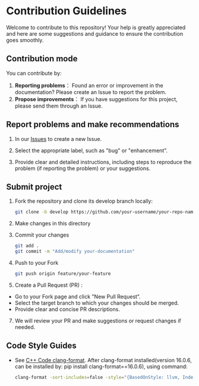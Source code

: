 # Contribution Guidelines

Welcome to contribute to this repository! Your help is greatly appreciated and here are some suggestions and guidance to ensure the contribution goes smoothly.

## Contribution mode

You can contribute by:

1. **Reporting problems**： Found an error or improvement in the documentation? Please create an Issue to report the problem.
2. **Propose improvements**： If you have suggestions for this project, please send them through an Issue.

## Report problems and make recommendations

1. In our [Issues](https://github.com/JackLau1222/OpenConverter/issues) to create a new Issue.

2. Select the appropriate label, such as "bug" or "enhancement".

3. Provide clear and detailed instructions, including steps to reproduce the problem (if reporting the problem) or your suggestions.

## Submit project

1. Fork the repository and clone its develop branch locally:

    ```bash
   git clone -b develop https://github.com/your-username/your-repo-name.git
   ```
   
2. Make changes in this directory
   
    
   
4. Commit your changes
    ```bash
    git add .
    git commit -m "Add/modify your-documentation"
    ```
    
5. Push to your Fork
    ```bash
    git push origin feature/your-feature
    ```
    
6. Create a Pull Request (PR) :

- Go to your Fork page and click "New Pull Request".
- Select the target branch to which your changes should be merged.
- Provide clear and concise PR descriptions.
7. We will review your PR and make suggestions or request changes if needed.

## Code Style Guides

- See [C++ Code clang-format](https://marketplace.visualstudio.com/items?itemName=xaver.clang-format).
  After clang-format installed(version 16.0.6, can be installed by: pip install clang-format==16.0.6), using command:
    ```bash
    clang-format -sort-includes=false -style="{BasedOnStyle: llvm, IndentWidth: 4}" -i <your file>
    ```

